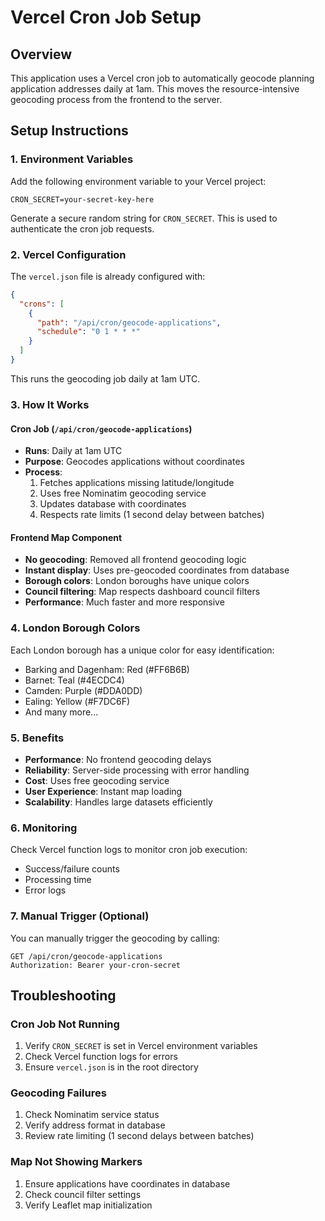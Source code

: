# Vercel Cron Job Setup

## Overview
This application uses a Vercel cron job to automatically geocode planning application addresses daily at 1am. This moves the resource-intensive geocoding process from the frontend to the server.

## Setup Instructions

### 1. Environment Variables
Add the following environment variable to your Vercel project:

```
CRON_SECRET=your-secret-key-here
```

Generate a secure random string for `CRON_SECRET`. This is used to authenticate the cron job requests.

### 2. Vercel Configuration
The `vercel.json` file is already configured with:
```json
{
  "crons": [
    {
      "path": "/api/cron/geocode-applications",
      "schedule": "0 1 * * *"
    }
  ]
}
```

This runs the geocoding job daily at 1am UTC.

### 3. How It Works

#### Cron Job (`/api/cron/geocode-applications`)
- **Runs**: Daily at 1am UTC
- **Purpose**: Geocodes applications without coordinates
- **Process**:
  1. Fetches applications missing latitude/longitude
  2. Uses free Nominatim geocoding service
  3. Updates database with coordinates
  4. Respects rate limits (1 second delay between batches)

#### Frontend Map Component
- **No geocoding**: Removed all frontend geocoding logic
- **Instant display**: Uses pre-geocoded coordinates from database
- **Borough colors**: London boroughs have unique colors
- **Council filtering**: Map respects dashboard council filters
- **Performance**: Much faster and more responsive

### 4. London Borough Colors
Each London borough has a unique color for easy identification:
- Barking and Dagenham: Red (#FF6B6B)
- Barnet: Teal (#4ECDC4)
- Camden: Purple (#DDA0DD)
- Ealing: Yellow (#F7DC6F)
- And many more...

### 5. Benefits
- **Performance**: No frontend geocoding delays
- **Reliability**: Server-side processing with error handling
- **Cost**: Uses free geocoding service
- **User Experience**: Instant map loading
- **Scalability**: Handles large datasets efficiently

### 6. Monitoring
Check Vercel function logs to monitor cron job execution:
- Success/failure counts
- Processing time
- Error logs

### 7. Manual Trigger (Optional)
You can manually trigger the geocoding by calling:
```
GET /api/cron/geocode-applications
Authorization: Bearer your-cron-secret
```

## Troubleshooting

### Cron Job Not Running
1. Verify `CRON_SECRET` is set in Vercel environment variables
2. Check Vercel function logs for errors
3. Ensure `vercel.json` is in the root directory

### Geocoding Failures
1. Check Nominatim service status
2. Verify address format in database
3. Review rate limiting (1 second delays between batches)

### Map Not Showing Markers
1. Ensure applications have coordinates in database
2. Check council filter settings
3. Verify Leaflet map initialization 